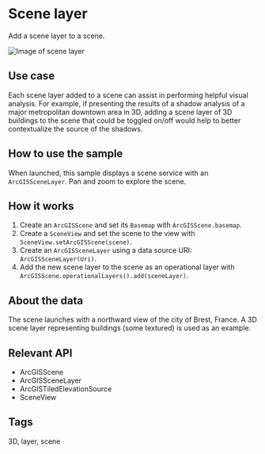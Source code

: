 # Scene layer

Add a scene layer to a scene.

![Image of scene layer](scene-layer.png)

## Use case

Each scene layer added to a scene can assist in performing helpful visual analysis. For example, if presenting the results of a shadow analysis of a major metropolitan downtown area in 3D, adding a scene layer of 3D buildings to the scene that could be toggled on/off would help to better contextualize the source of the shadows.

## How to use the sample

When launched, this sample displays a scene service with an `ArcGISSceneLayer`. Pan and zoom to explore the scene.

## How it works

1. Create an `ArcGISScene` and set its `Basemap` with `ArcGISScene.basemap`.
1. Create a `SceneView` and set the scene to the view with `SceneView.setArcGISScene(scene)`.
1. Create an `ArcGISSceneLayer` using a data source URI: `ArcGISSceneLayer(Uri)`.
1. Add the new scene layer to the scene as an operational layer with `ArcGISScene.operationalLayers().add(sceneLayer)`.

## About the data

The scene launches with a northward view of the city of Brest, France. A 3D scene layer representing buildings (some textured) is used as an example.

## Relevant API

* ArcGISScene
* ArcGISSceneLayer
* ArcGISTiledElevationSource
* SceneView

## Tags

3D, layer, scene
